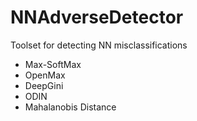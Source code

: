 # NNAdverseDetector
 
Toolset for detecting NN misclassifications

+ Max-SoftMax
+ OpenMax
+ DeepGini
+ ODIN
+ Mahalanobis Distance
